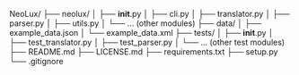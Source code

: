 NeoLux/
├── neolux/
│   ├── __init__.py
│   ├── cli.py
│   ├── translator.py
│   ├── parser.py
│   ├── utils.py
│   └── ... (other modules)
├── data/
│   ├── example_data.json
│   └── example_data.xml
├── tests/
│   ├── __init__.py
│   ├── test_translator.py
│   ├── test_parser.py
│   └── ... (other test modules)
├── README.md
├── LICENSE.md
├── requirements.txt
├── setup.py
└── .gitignore
